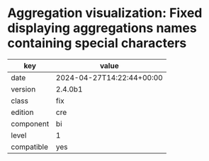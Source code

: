 [//]: # (werk v2)
# Aggregation visualization: Fixed displaying aggregations names containing special characters

key        | value
---------- | ---
date       | 2024-04-27T14:22:44+00:00
version    | 2.4.0b1
class      | fix
edition    | cre
component  | bi
level      | 1
compatible | yes


